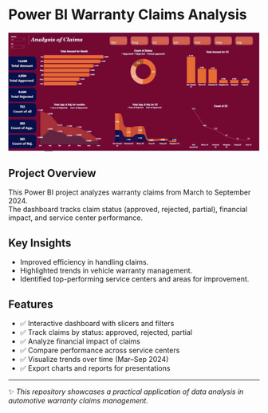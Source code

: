 # Power BI Warranty Claims Analysis

![Featured Image](claims.jpeg)

## Project Overview
This Power BI project analyzes warranty claims from March to September 2024.  
The dashboard tracks claim status (approved, rejected, partial), financial impact, and service center performance.  

## Key Insights
- Improved efficiency in handling claims.  
- Highlighted trends in vehicle warranty management.  
- Identified top-performing service centers and areas for improvement.  

## Features
- ✅ Interactive dashboard with slicers and filters  
- ✅ Track claims by status: approved, rejected, partial  
- ✅ Analyze financial impact of claims  
- ✅ Compare performance across service centers  
- ✅ Visualize trends over time (Mar–Sep 2024)  
- ✅ Export charts and reports for presentations  
---

✨ *This repository showcases a practical application of data analysis in automotive warranty claims management.*
